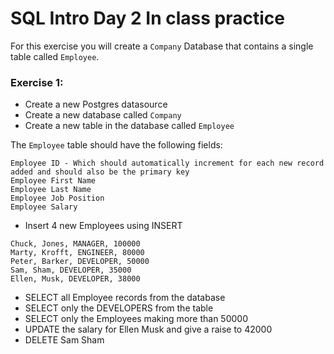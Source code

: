 # SQL Intro Day 2 In class practice

For this exercise you will create a ```Company``` Database that contains a single table called ```Employee```.

### Exercise 1:
* Create a new Postgres datasource
* Create a new database called ```Company```
* Create a new table in the database called ```Employee```

The ```Employee``` table should have the following fields:

```
Employee ID - Which should automatically increment for each new record added and should also be the primary key
Employee First Name
Employee Last Name
Employee Job Position 
Employee Salary
```

* Insert 4 new Employees using INSERT
```
Chuck, Jones, MANAGER, 100000
Marty, Krofft, ENGINEER, 80000
Peter, Barker, DEVELOPER, 50000
Sam, Sham, DEVELOPER, 35000
Ellen, Musk, DEVELOPER, 38000
```
* SELECT all Employee records from the database
* SELECT only the DEVELOPERS from the table
* SELECT only the Employees making more than 50000
* UPDATE the salary for Ellen Musk and give a raise to 42000
* DELETE  Sam Sham



